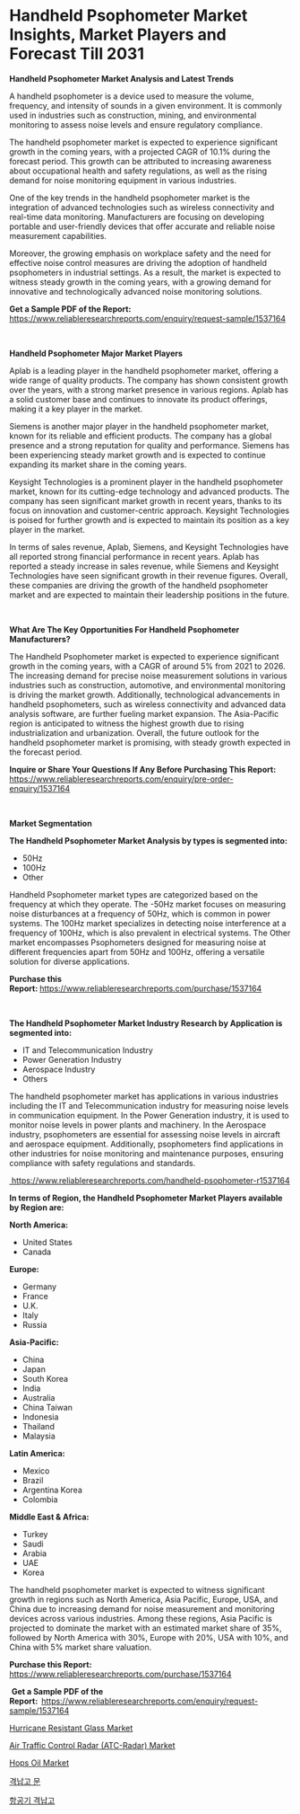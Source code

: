 <p><h1>Handheld Psophometer Market Insights, Market Players and Forecast Till 2031</h1></p><p><strong>Handheld Psophometer Market Analysis and Latest Trends</strong></p>
<p><p>A handheld psophometer is a device used to measure the volume, frequency, and intensity of sounds in a given environment. It is commonly used in industries such as construction, mining, and environmental monitoring to assess noise levels and ensure regulatory compliance.</p><p>The handheld psophometer market is expected to experience significant growth in the coming years, with a projected CAGR of 10.1% during the forecast period. This growth can be attributed to increasing awareness about occupational health and safety regulations, as well as the rising demand for noise monitoring equipment in various industries.</p><p>One of the key trends in the handheld psophometer market is the integration of advanced technologies such as wireless connectivity and real-time data monitoring. Manufacturers are focusing on developing portable and user-friendly devices that offer accurate and reliable noise measurement capabilities.</p><p>Moreover, the growing emphasis on workplace safety and the need for effective noise control measures are driving the adoption of handheld psophometers in industrial settings. As a result, the market is expected to witness steady growth in the coming years, with a growing demand for innovative and technologically advanced noise monitoring solutions.</p></p>
<p><strong>Get a Sample PDF of the Report:&nbsp;</strong> <a href="https://www.reliableresearchreports.com/enquiry/request-sample/1537164">https://www.reliableresearchreports.com/enquiry/request-sample/1537164</a></p>
<p>&nbsp;</p>
<p><strong>Handheld Psophometer Major Market Players</strong></p>
<p><p>Aplab is a leading player in the handheld psophometer market, offering a wide range of quality products. The company has shown consistent growth over the years, with a strong market presence in various regions. Aplab has a solid customer base and continues to innovate its product offerings, making it a key player in the market.</p><p>Siemens is another major player in the handheld psophometer market, known for its reliable and efficient products. The company has a global presence and a strong reputation for quality and performance. Siemens has been experiencing steady market growth and is expected to continue expanding its market share in the coming years.</p><p>Keysight Technologies is a prominent player in the handheld psophometer market, known for its cutting-edge technology and advanced products. The company has seen significant market growth in recent years, thanks to its focus on innovation and customer-centric approach. Keysight Technologies is poised for further growth and is expected to maintain its position as a key player in the market.</p><p>In terms of sales revenue, Aplab, Siemens, and Keysight Technologies have all reported strong financial performance in recent years. Aplab has reported a steady increase in sales revenue, while Siemens and Keysight Technologies have seen significant growth in their revenue figures. Overall, these companies are driving the growth of the handheld psophometer market and are expected to maintain their leadership positions in the future.</p></p>
<p>&nbsp;</p>
<p><strong>What Are The Key Opportunities For Handheld Psophometer Manufacturers?</strong></p>
<p><p>The Handheld Psophometer market is expected to experience significant growth in the coming years, with a CAGR of around 5% from 2021 to 2026. The increasing demand for precise noise measurement solutions in various industries such as construction, automotive, and environmental monitoring is driving the market growth. Additionally, technological advancements in handheld psophometers, such as wireless connectivity and advanced data analysis software, are further fueling market expansion. The Asia-Pacific region is anticipated to witness the highest growth due to rising industrialization and urbanization. Overall, the future outlook for the handheld psophometer market is promising, with steady growth expected in the forecast period.</p></p>
<p><strong>Inquire or Share Your Questions If Any Before Purchasing This Report:</strong> <a href="https://www.reliableresearchreports.com/enquiry/pre-order-enquiry/1537164">https://www.reliableresearchreports.com/enquiry/pre-order-enquiry/1537164</a></p>
<p>&nbsp;</p>
<p><strong>Market Segmentation</strong></p>
<p><strong>The Handheld Psophometer Market Analysis by types is segmented into:</strong></p>
<p><ul><li>50Hz</li><li>100Hz</li><li>Other</li></ul></p>
<p><p>Handheld Psophometer market types are categorized based on the frequency at which they operate. The -50Hz market focuses on measuring noise disturbances at a frequency of 50Hz, which is common in power systems. The 100Hz market specializes in detecting noise interference at a frequency of 100Hz, which is also prevalent in electrical systems. The Other market encompasses Psophometers designed for measuring noise at different frequencies apart from 50Hz and 100Hz, offering a versatile solution for diverse applications.</p></p>
<p><strong>Purchase this Report:&nbsp;</strong><a href="https://www.reliableresearchreports.com/purchase/1537164">https://www.reliableresearchreports.com/purchase/1537164</a></p>
<p>&nbsp;</p>
<p><strong>The Handheld Psophometer Market Industry Research by Application is segmented into:</strong></p>
<p><ul><li>IT and Telecommunication Industry</li><li>Power Generation Industry</li><li>Aerospace Industry</li><li>Others</li></ul></p>
<p><p>The handheld psophometer market has applications in various industries including the IT and Telecommunication industry for measuring noise levels in communication equipment. In the Power Generation industry, it is used to monitor noise levels in power plants and machinery. In the Aerospace industry, psophometers are essential for assessing noise levels in aircraft and aerospace equipment. Additionally, psophometers find applications in other industries for noise monitoring and maintenance purposes, ensuring compliance with safety regulations and standards.</p></p>
<p><a href="https://www.reliableresearchreports.com/handheld-psophometer-r1537164">&nbsp;https://www.reliableresearchreports.com/handheld-psophometer-r1537164</a></p>
<p><strong>In terms of Region, the Handheld Psophometer Market Players available by Region are:</strong></p>
<p>
    <p> <strong> North America: </strong>
        <ul>
            <li>United States</li>
            <li>Canada</li>
        </ul>
        </p> 
    <p> <strong> Europe: </strong>
        <ul>
            <li>Germany</li>
            <li>France</li>
            <li>U.K.</li>
            <li>Italy</li>
            <li>Russia</li>
        </ul>
        </p> 
    <p> <strong> Asia-Pacific: </strong>
        <ul>
            <li>China</li>
            <li>Japan</li>
            <li>South Korea</li>
            <li>India</li>
            <li>Australia</li>
            <li>China Taiwan</li>
            <li>Indonesia</li>
            <li>Thailand</li>
            <li>Malaysia</li>
        </ul>
        </p> 
    <p> <strong> Latin America: </strong>
        <ul>
            <li>Mexico</li>
            <li>Brazil</li>
            <li>Argentina Korea</li>
            <li>Colombia</li>
        </ul>
        </p> 
    <p> <strong> Middle East & Africa: </strong>
        <ul>
            <li>Turkey</li>
            <li>Saudi</li>
            <li>Arabia</li>
            <li>UAE</li>
            <li>Korea</li>
        </ul>
    </p>
    </p>
<p><p>The handheld psophometer market is expected to witness significant growth in regions such as North America, Asia Pacific, Europe, USA, and China due to increasing demand for noise measurement and monitoring devices across various industries. Among these regions, Asia Pacific is projected to dominate the market with an estimated market share of 35%, followed by North America with 30%, Europe with 20%, USA with 10%, and China with 5% market share valuation.</p></p>
<p><strong>Purchase this Report: </strong><a href="https://www.reliableresearchreports.com/purchase/1537164">https://www.reliableresearchreports.com/purchase/1537164</a></p>
<p>&nbsp;<strong>Get a Sample PDF of the Report:&nbsp;&nbsp;</strong><a href="https://www.reliableresearchreports.com/enquiry/request-sample/1537164">https://www.reliableresearchreports.com/enquiry/request-sample/1537164</a></p>
<p><strong></strong></p>
<p><p><a href="https://issuu.com/reportprime-2/docs/hurricane-resistant-glass-market-size-2030.pptx">Hurricane Resistant Glass Market</a></p><p><a href="https://github.com/Krish2023na/Market-Research-Report-List-4/blob/main/air-traffic-control-radar-atc-radar-market.md">Air Traffic Control Radar (ATC-Radar) Market</a></p><p><a href="https://issuu.com/reportprime-2/docs/hops-oil-market-size-2030.pptx">Hops Oil Market</a></p><p><a href="https://github.com/Elenrrera7685/Market-Research-Report-List-1/blob/main/467726137317.md">격납고 문</a></p><p><a href="https://github.com/sammyUltyylrich9067856/Market-Research-Report-List-1/blob/main/164887237318.md">항공기 격납고</a></p></p>